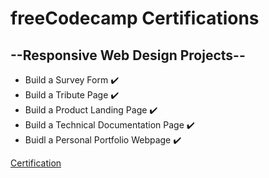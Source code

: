 # freeCodecamp Certifications

## --Responsive Web Design Projects--

- Build a Survey Form ✔️
- Build a Tribute Page ✔️
- Build a Product Landing Page ✔️
- Build a Technical Documentation Page ✔️
- Buidl a Personal Portfolio Webpage ✔️

[Certification](https://freecodecamp.org/certification/xiomara/responsive-web-design)